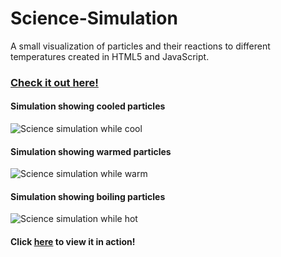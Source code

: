 # Science-Simulation
A small visualization of particles and their reactions to different temperatures created in HTML5 and JavaScript.

### [Check it out here!](https://cdn.rawgit.com/IdreesInc/Science-Simulation/74c4e0de/webpage.html)

#### Simulation showing cooled particles
![Science simulation while cool](http://idreesinc.com/images/sci-sim_cold.png)
#### Simulation showing warmed particles
![Science simulation while warm](http://idreesinc.com/images/sci-sim_warm.png)
#### Simulation showing boiling particles
![Science simulation while hot](http://idreesinc.com/images/sci-sim_hot.png)

#### Click [here](https://cdn.rawgit.com/IdreesInc/Science-Simulation/74c4e0de/webpage.html) to view it in action!
